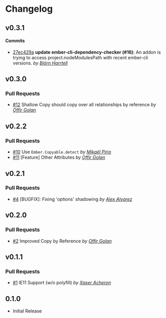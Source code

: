 Changelog
=========

## v0.3.1

#### Commits

- [27ec429a](https://github.com/offirgolan/ember-data-copyable/commit/27ec429a3a83f5bc37c17ece7e2e5645157a9dc5) **update ember-cli-dependency-checker (#16)**: An addon is trying to access project.nodeModulesPath with recent ember-cli versions. *by [Björn Harrtell](https://github.com/bjornharrtell)*

## v0.3.0

### Pull Requests

- [#12](https://github.com/offirgolan/ember-data-copyable/pull/12)  Shallow Copy should copy over all relationships by reference *by [Offir Golan](https://github.com/offirgolan)*

## v0.2.2

### Pull Requests

- [#10](https://github.com/offirgolan/ember-data-copyable/pull/10)  Use `Ember.Copyable.detect` *by [Mikaël Pirio](https://github.com/mpirio)*
- [#11](https://github.com/offirgolan/ember-data-copyable/pull/11)  [Feature] Other Attributes *by [Offir Golan](https://github.com/offirgolan)*

## v0.2.1

### Pull Requests

- [#4](https://github.com/offirgolan/ember-data-copyable/pull/4)  [BUGFIX]: Fixing 'options' shadowing  *by [Alex Alvarez](https://github.com/alexander-alvarez)*

## v0.2.0

### Pull Requests

- [#2](https://github.com/offirgolan/ember-data-copyable/pull/2)  Improved Copy by Reference  *by [Offir Golan](https://github.com/offirgolan)*

## v0.1.1

### Pull Requests

- [#1](https://github.com/offirgolan/ember-data-copyable/pull/1)  IE11 Support (w/o polyfill)  *by [Xaser Acheron](https://github.com/XaserAcheron)*

## 0.1.0

- Initial Release

